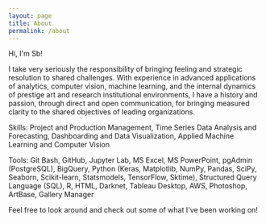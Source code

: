 ```yaml
---
layout: page
title: About
permalink: /about
---
```


Hi, I'm Sb!

I take very seriously the responsibility of bringing feeling and strategic resolution to shared challenges. With experience in advanced applications of analytics, computer vision, machine learning, and the internal dynamics of prestige art and research institutional environments, I have a history and passion, through direct and open communication, for bringing measured clarity to the shared objectives of leading organizations.

Skills: Project and Production Management, Time Series Data Analysis and Forecasting, Dashboarding and Data Visualization, Applied Machine Learning and Computer Vision

Tools: Git Bash, GitHub, Jupyter Lab, MS Excel, MS PowerPoint, pgAdmin (PostgreSQL), BigQuery, Python (Keras, Matplotlib, NumPy, Pandas, SciPy, Seaborn, Scikit-learn, Statsmodels, TensorFlow, Sktime), Structured Query Language (SQL), R, HTML, Darknet, Tableau Desktop, AWS, Photoshop, ArtBase, Gallery Manager 

Feel free to look around and check out some of what I've been working on!
